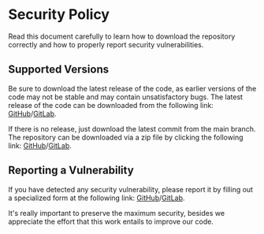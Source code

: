 # Security Policy

Read this document carefully to learn how to download the repository correctly and how to properly report security vulnerabilities.

## Supported Versions

Be sure to download the latest release of the code, as earlier versions of the code may not be stable and may contain unsatisfactory bugs. The latest release of the code can be downloaded from the following link: [GitHub](https://github.com/FJrodafo/Website/releases)/[GitLab](https://gitlab.com/FJrodafo/Website/-/releases).

If there is no release, just download the latest commit from the main branch. The repository can be downloaded via a zip file by clicking the following link: [GitHub](https://github.com/FJrodafo/Website/archive/refs/heads/main.zip)/[GitLab](https://gitlab.com/FJrodafo/Website/-/archive/main/Website-main.zip).

## Reporting a Vulnerability

If you have detected any security vulnerability, please report it by filling out a specialized form at the following link: [GitHub](https://github.com/FJrodafo/Website/issues/new/choose)/[GitLab](https://gitlab.com/FJrodafo/Website/-/issues/new).

It's really important to preserve the maximum security, besides we appreciate the effort that this work entails to improve our code.